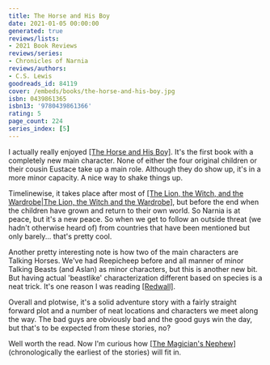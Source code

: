 ```yaml
---
title: The Horse and His Boy
date: 2021-01-05 00:00:00
generated: true
reviews/lists:
- 2021 Book Reviews
reviews/series:
- Chronicles of Narnia
reviews/authors:
- C.S. Lewis
goodreads_id: 84119
cover: /embeds/books/the-horse-and-his-boy.jpg
isbn: 0439861365
isbn13: '9780439861366'
rating: 5
page_count: 224
series_index: [5]
---
```

I actually really enjoyed [[The Horse and His Boy]](). It's the first book with a completely new main character. None of either the four original children or their cousin Eustace take up a main role. Although they do show up, it's in a more minor capacity. A nice way to shake things up.  

Timelinewise, it takes place after most of [[The Lion, the Witch, and the Wardrobe|The Lion, the Witch and the Wardrobe]](), but before the end when the children have grown and return to their own world. So Narnia is at peace, but it's a new peace. So when we get to follow an outside threat (we hadn't otherwise heard of) from countries that have been mentioned but only barely... that's pretty cool.  

<!--more-->

Another pretty interesting note is how two of the main characters are Talking Horses. We've had Reepicheep before and all manner of minor Talking Beasts (and Aslan) as minor characters, but this is another new bit. But having actual 'beastlike' characterization different based on species is a neat trick. It's one reason I was reading [[Redwall]]().  

Overall and plotwise, it's a solid adventure story with a fairly straight forward plot and a number of neat locations and characters we meet along the way. The bad guys are obviously bad and the good guys win the day, but that's to be expected from these stories, no?  

Well worth the read. Now I'm curious how [[The Magician's Nephew]]() (chronologically the earliest of the stories) will fit in.